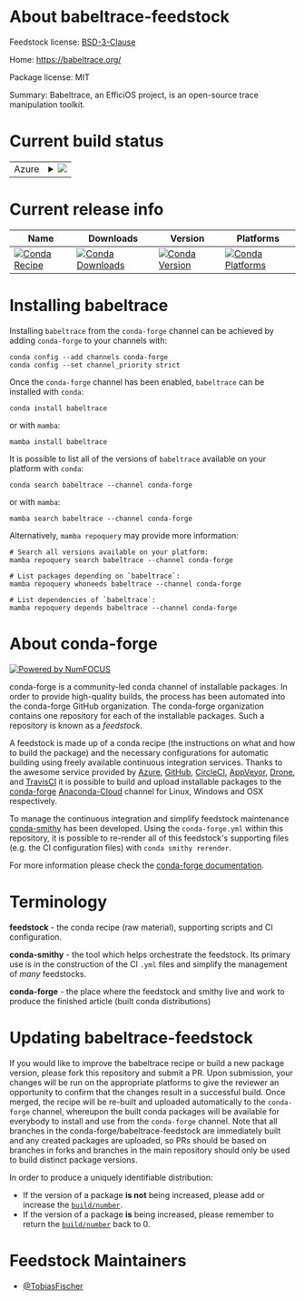 About babeltrace-feedstock
==========================

Feedstock license: [BSD-3-Clause](https://github.com/conda-forge/babeltrace-feedstock/blob/main/LICENSE.txt)

Home: https://babeltrace.org/

Package license: MIT

Summary: Babeltrace, an EfficiOS project, is an open-source trace manipulation toolkit.

Current build status
====================


<table>
    
  <tr>
    <td>Azure</td>
    <td>
      <details>
        <summary>
          <a href="https://dev.azure.com/conda-forge/feedstock-builds/_build/latest?definitionId=17239&branchName=main">
            <img src="https://dev.azure.com/conda-forge/feedstock-builds/_apis/build/status/babeltrace-feedstock?branchName=main">
          </a>
        </summary>
        <table>
          <thead><tr><th>Variant</th><th>Status</th></tr></thead>
          <tbody><tr>
              <td>linux_64_python3.8.____cpython</td>
              <td>
                <a href="https://dev.azure.com/conda-forge/feedstock-builds/_build/latest?definitionId=17239&branchName=main">
                  <img src="https://dev.azure.com/conda-forge/feedstock-builds/_apis/build/status/babeltrace-feedstock?branchName=main&jobName=linux&configuration=linux%20linux_64_python3.8.____cpython" alt="variant">
                </a>
              </td>
            </tr><tr>
              <td>linux_64_python3.9.____cpython</td>
              <td>
                <a href="https://dev.azure.com/conda-forge/feedstock-builds/_build/latest?definitionId=17239&branchName=main">
                  <img src="https://dev.azure.com/conda-forge/feedstock-builds/_apis/build/status/babeltrace-feedstock?branchName=main&jobName=linux&configuration=linux%20linux_64_python3.9.____cpython" alt="variant">
                </a>
              </td>
            </tr>
          </tbody>
        </table>
      </details>
    </td>
  </tr>
</table>

Current release info
====================

| Name | Downloads | Version | Platforms |
| --- | --- | --- | --- |
| [![Conda Recipe](https://img.shields.io/badge/recipe-babeltrace-green.svg)](https://anaconda.org/conda-forge/babeltrace) | [![Conda Downloads](https://img.shields.io/conda/dn/conda-forge/babeltrace.svg)](https://anaconda.org/conda-forge/babeltrace) | [![Conda Version](https://img.shields.io/conda/vn/conda-forge/babeltrace.svg)](https://anaconda.org/conda-forge/babeltrace) | [![Conda Platforms](https://img.shields.io/conda/pn/conda-forge/babeltrace.svg)](https://anaconda.org/conda-forge/babeltrace) |

Installing babeltrace
=====================

Installing `babeltrace` from the `conda-forge` channel can be achieved by adding `conda-forge` to your channels with:

```
conda config --add channels conda-forge
conda config --set channel_priority strict
```

Once the `conda-forge` channel has been enabled, `babeltrace` can be installed with `conda`:

```
conda install babeltrace
```

or with `mamba`:

```
mamba install babeltrace
```

It is possible to list all of the versions of `babeltrace` available on your platform with `conda`:

```
conda search babeltrace --channel conda-forge
```

or with `mamba`:

```
mamba search babeltrace --channel conda-forge
```

Alternatively, `mamba repoquery` may provide more information:

```
# Search all versions available on your platform:
mamba repoquery search babeltrace --channel conda-forge

# List packages depending on `babeltrace`:
mamba repoquery whoneeds babeltrace --channel conda-forge

# List dependencies of `babeltrace`:
mamba repoquery depends babeltrace --channel conda-forge
```


About conda-forge
=================

[![Powered by
NumFOCUS](https://img.shields.io/badge/powered%20by-NumFOCUS-orange.svg?style=flat&colorA=E1523D&colorB=007D8A)](https://numfocus.org)

conda-forge is a community-led conda channel of installable packages.
In order to provide high-quality builds, the process has been automated into the
conda-forge GitHub organization. The conda-forge organization contains one repository
for each of the installable packages. Such a repository is known as a *feedstock*.

A feedstock is made up of a conda recipe (the instructions on what and how to build
the package) and the necessary configurations for automatic building using freely
available continuous integration services. Thanks to the awesome service provided by
[Azure](https://azure.microsoft.com/en-us/services/devops/), [GitHub](https://github.com/),
[CircleCI](https://circleci.com/), [AppVeyor](https://www.appveyor.com/),
[Drone](https://cloud.drone.io/welcome), and [TravisCI](https://travis-ci.com/)
it is possible to build and upload installable packages to the
[conda-forge](https://anaconda.org/conda-forge) [Anaconda-Cloud](https://anaconda.org/)
channel for Linux, Windows and OSX respectively.

To manage the continuous integration and simplify feedstock maintenance
[conda-smithy](https://github.com/conda-forge/conda-smithy) has been developed.
Using the ``conda-forge.yml`` within this repository, it is possible to re-render all of
this feedstock's supporting files (e.g. the CI configuration files) with ``conda smithy rerender``.

For more information please check the [conda-forge documentation](https://conda-forge.org/docs/).

Terminology
===========

**feedstock** - the conda recipe (raw material), supporting scripts and CI configuration.

**conda-smithy** - the tool which helps orchestrate the feedstock.
                   Its primary use is in the construction of the CI ``.yml`` files
                   and simplify the management of *many* feedstocks.

**conda-forge** - the place where the feedstock and smithy live and work to
                  produce the finished article (built conda distributions)


Updating babeltrace-feedstock
=============================

If you would like to improve the babeltrace recipe or build a new
package version, please fork this repository and submit a PR. Upon submission,
your changes will be run on the appropriate platforms to give the reviewer an
opportunity to confirm that the changes result in a successful build. Once
merged, the recipe will be re-built and uploaded automatically to the
`conda-forge` channel, whereupon the built conda packages will be available for
everybody to install and use from the `conda-forge` channel.
Note that all branches in the conda-forge/babeltrace-feedstock are
immediately built and any created packages are uploaded, so PRs should be based
on branches in forks and branches in the main repository should only be used to
build distinct package versions.

In order to produce a uniquely identifiable distribution:
 * If the version of a package **is not** being increased, please add or increase
   the [``build/number``](https://docs.conda.io/projects/conda-build/en/latest/resources/define-metadata.html#build-number-and-string).
 * If the version of a package **is** being increased, please remember to return
   the [``build/number``](https://docs.conda.io/projects/conda-build/en/latest/resources/define-metadata.html#build-number-and-string)
   back to 0.

Feedstock Maintainers
=====================

* [@TobiasFischer](https://github.com/TobiasFischer/)

